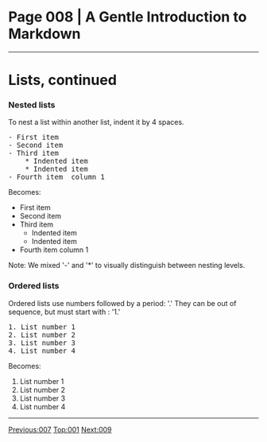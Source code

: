 # Page 008 | A Gentle Introduction to Markdown
***

# Lists, continued

### Nested lists

To nest a list within another list, indent it by 4 spaces.

<pre>
- First item 
- Second item 
- Third item 
    * Indented item 
    * Indented item 
- Fourth item  column 1
</pre>

Becomes:

- First item 
- Second item 
- Third item 
    * Indented item 
    * Indented item 
- Fourth item  column 1


Note: We mixed '-' and '*' to visually distinguish between nesting levels.

### Ordered lists

Ordered lists use numbers followed by a period: '.'
They can be out of sequence, but must start with : '1.'



<pre>
1. List number 1
2. List number 2
3. List number 3
4. List number 4
</pre>

Becomes:


1. List number 1
2. List number 2
3. List number 3
4. List number 4
***

[Previous:007](007-lists.html) [Top:001](001-intro_bio.html) [Next:009](009-links.html)
